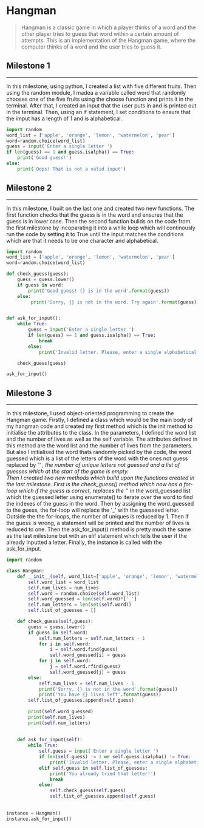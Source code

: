 # Hangman
>Hangman is a classic game in which a player thinks of a word and the other player tries to guess that word within a certain amount of attempts. This is an implementation of the Hangman game, where the computer thinks of a word and the user tries to guess it. 

## Milestone 1
---
In this milestone, using python, I created a list with five different fruits. Then using the random module, I madea a variable called word that randomly chooses one of the five fruits using the choose function and prints it in the terminal. After that, I created an input that the user puts in and is printed out in the terminal. Then, using an if statement, I set conditions to ensure that the imput has a length of 1 and is alphabetical.

```python
import random
word_list = ['apple', 'orange', 'lemon', 'watermelon', 'pear']
word=random.choice(word_list)
guess = input('Enter a single letter ')
if len(guess) == 1 and guess.isalpha() == True:
    print('Good guess!')
else:
    print('Oops! That is not a valid input') 
```
## Milestone 2
---
In this milestone, I built on the last one and created two new functions. The first function checks that the guess is in the word and ensures that the guess is in lower case. Then the second function bulids on the code from the first milestone by incoparating it into a while loop which will continously run the code by setting it to True until the input matches the conditions which are that it needs to be one character and alphabetical. 

```python
import random
word_list = ['apple', 'orange', 'lemon', 'watermelon', 'pear']
word=random.choice(word_list)

def check_guess(guess):
    guess = guess.lower()
    if guess in word:
        print('Good guess! {} is in the word'.format(guess))
    else:
         print('Sorry, {} is not in the word. Try again'.format(guess))


def ask_for_input():
    while True:
        guess = input('Enter a single letter ')
        if len(guess) == 1 and guess.isalpha() == True:
            break
        else:
            print('Invalid letter. Please, enter a single alphabetical character.')

    check_guess(guess)

ask_for_input()
```
## Milestone 3
---
In this milestone, I used object-oriented programming to create the Hangman game. Firstly, I defined a class which would be the main body of my hangman code and created my first method which is the init method to initialise the attributes to the class. In the parameters, I defined the word list and the number of lives as well as the self variable. The attributes defined in this method are the word list and the number of lives from the parameters. But also I initialised the word thats randomly picked by the code, the word guessed which is a list of the letters of the word with the ones not guess replaced by '_' , the number of unique letters not guessed and a list of guesses which at the start of the game is empty.  
Then I created two new methods which build upon the functions created in the last milestone. First is the check_guess() method which now has a for-loop which if the guess is correct, replaces the '_' in the word_guessed list which the guessed letter using enumerate() to iterate over the word to find the indexes of the guess in the word. Then by assigning the word_guessed to the guess, the for-loop will replace the '_' with the guesseed letter. Outside the the for-loops, the number of uniques is reduced by 1. Then if the guess is wrong, a statement will be printed and the number of lives is reduced to one. Then the ask_for_input() method is pretty much the same as the last milestone but with an elif statement which tells the user if the already inputted a letter. Finally, the instance is called with the ask_for_input.    
```python
import random

class Hangman:
    def __init__(self, word_list=['apple', 'orange', 'lemon', 'watermelon', 'pear'], num_lives=5):
        self.word_list = word_list 
        self.num_lives = num_lives
        self.word = random.choice(self.word_list)  
        self.word_guessed = len(self.word)*['_']
        self.num_letters = len(set(self.word))
        self.list_of_guesses = []

    def check_guess(self,guess):
        guess = guess.lower()
        if guess in self.word:
            self.num_letters = self.num_letters - 1
            for i in self.word:
                i = self.word.find(guess)
                self.word_guessed[i] = guess
            for j in self.word:
                j = self.word.rfind(guess)
                self.word_guessed[j] = guess
        else:
            self.num_lives = self.num_lives - 1
            print('Sorry, {} is not in the word'.format(guess))
            print('You have {} lives left'.format(guess))
        self.list_of_guesses.append(self.guess)
    
        print(self.word_guessed)
        print(self.num_lives)
        print(self.num_letters)       
        
                           
    def ask_for_input(self):
        while True:
            self.guess = input('Enter a single letter ')
            if len(self.guess) != 1 or self.guess.isalpha() != True:
                print('Invalid letter. Please, enter a single alphabetical character.')
            elif self.guess in self.list_of_guesses:
                print('You already tried that letter!')
                break                   
            else:
                self.check_guess(self.guess)
                self.list_of_guesses.append(self.guess)
       
                                
instance = Hangman()
instance.ask_for_input()
```



